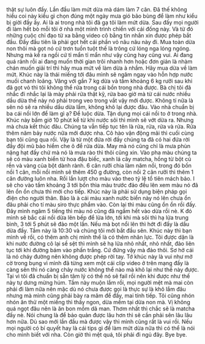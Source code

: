thật sự luôn đấy. Lần đầu làm mứt dừa mà dám làm 7 cân. Đã thế không hiểu coi này kiểu gì chọn đúng một ngày mưa gió bão bùng để làm như kiểu bị giời đầy ấy. Ai là ai trong nhà tôi đã gạ tôi làm mứt dừa. Sau đấy mọi người đi làm hết bò mỗi tôi ở nhà một mình trình chiến với cái đống này. Và từ đó những cuộc chỉ đạo từ xa bằng video cô bằng tin nhắn xin được phép bắt đầu. Đấy đầu tiên là phải gọt hết cái phần vỏ nâu nâu này đi. Mua toàn dừa non thôi mà gọt nó cứ trơn tuồn tuột thế là trông cứ lóng nga lóng ngóng. Nhưng mà kể ra ngồi cứ tỉ mẩn tỉ mẩn như vậy cũng hay cũng vui. Ai đang quá rảnh rỗi ai đang muốn thời gian trôi nhanh hơn hoặc đơn giản là nhàm chán muốn giải trí thì hãy mua mứt về làm dừa à nhầm. Hãy mua dừa về làm mứt. Khúc này là thái miếng tới đâu mình sẽ ngâm ngay vào hỗn hợp nước muối chanh loãng. Vâng với gần 7 kg dừa và tầm khoảng 6 kg rưỡi sau khi đã gọt vỏ thì tôi không thể rửa trong cái bồn trong nhà được. Bà chị tôi đã nhắc đi nhắc lại là mày phải rửa thật kỹ, rửa bao giờ mà từ cái nước nhiều dầu dừa thế này nó phải trong veo trong vắt vậy mới được. Không tí nữa là sên nó sẽ ra nhiều dầu dừa lắm, không khô lại được đâu. Vào nhà chuẩn bị ba cái nồi lớn để làm gì ạ? Để luộc dừa. Tận dụng mọi cái nồi to ở trong nhà. Khúc này bấm giờ 10 phút kể từ khi nước sôi thì mình sẽ vớt dừa ra. Nhưng mà chưa kết thúc đâu. Chúng ta vẫn tiếp tục tên là rửa, rửa, rửa và rửa. Rửa thêm năm bảy nước nữa mới được nha. Cô hào vận động mãi thì cuối cùng bạn tôi cũng qua rồi. Vậy là từ một đứa rời đầy chúng ta đã có hai đứa rời đầy đội mũ bảo hiểm che ô để rửa dừa. May mà nó cũng chỉ là mưa phùn nặng hạt đấy chứ mà nó là mưa rào thì thôi cũng xin. Vào pha màu chúng ta sẽ có màu xanh biển từ hoa đậu biếc, xanh lá cây matcha, hồng từ bột củ rền và vàng của bột dành rành. 6 cân rưỡi chia làm năm nồi, trong đó bốn nồi 1 cân, mỗi nồi mình sẽ thêm 450 g đường, còn nồi 2 cân rưỡi thì thêm 1 cân đường luôn nha. Rồi lần lượt cho màu vào theo tỷ lệ tổ tiên mách bảo. I sẽ cho vào tầm khoảng 3 tới bốn thìa màu trước đảo đều lên xem màu nó đã lên ổn ổn chưa thì mới cho tiếp. Khúc này là phải sử dụng biện pháp gọi điện cho người thân. Bảo là à cái màu xanh nước biển này nó lên chưa ổn đâu phải cho tí màu siro thực phẩm vào. Còn lại thì màu cũng ổn ổn rồi đấy. Đây mình ngâm 5 tiếng thì màu nó cũng đã ngấm hết vào dừa rồi nè. K đó mình sẽ bắc cái nồi dừa lên bếp để lửa lớn, tới khi mà sôi thì hạ lửa trung bình, 3 tới 5 phút sẽ đảo một lần. Nếu mà bọt nổi lên thì hớt đi đấy là dầu dừa đấy. Tầm này là 10:30 và chúng tôi mới bắt đầu sên. Khúc này thì bạn mình về rồi, có thêm anh chị mình thế là có thêm nhân lực. Tôi được dặn là khi nước đường cô lại sề sệt thì mình sẽ hạ lửa nhỏ nhất, nhỏ nhất, đảo liên tục tới khi đường bám vào phấn trắng. Cứ đứng vậy mà đảo thôi. Sơ hở cái là nó cháy đường nên không được phép rời tay. Tớ khúc này là vui như mở cờ trong bụng vì mình đã từng xem một cái clip video ở trên mạng đấy là càng sên thì nó càng chảy nước không thể nào mà khô lại như thế này được. Tại vì tôi đã chuẩn bị sẵn tâm lý có thể nó sẽ fail rồi nên khi được như thế này tự dưng mừng húm. Tầm này muộn lắm rồi, mọi người mệt mà mai còn phải đi làm nữa nên mặc dù nó chưa được gọi là thực sự là khô lắm đâu nhưng mà mình cũng phải bày ra mâm để đấy, mai tính tiếp. Tôi cũng nhón nhón ăn thử một miếng thì thấy ngon, dừa mềm tại dừa non mà. Vị không quá ngọt đâu nên là ăn bon mồm dã man. Thơm nhất thì chắc sẽ là matcha đấy nè. Nói chung là để bảo quản được lâu hơn thì sẽ cần phải sên lâu lâu hơn nữa. Dù sao mới lần đầu mà được vậy thì mình cũng rất là vui rồi. Nếu mọi người có bí quyết hay là cái tips gì để làm mứt dừa nữa thì có thể là nói cho mình biết với nha. Còn giờ thì mệt quá, tôi phải đi ngủ đây. Bye bye.